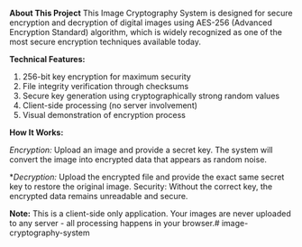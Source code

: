 **About This Project**
This Image Cryptography System is designed for secure encryption and decryption of digital images using AES-256 (Advanced Encryption Standard) algorithm, which is widely recognized as one of the most secure encryption techniques available today.

**Technical Features:**
1. 256-bit key encryption for maximum security
2. File integrity verification through checksums
3. Secure key generation using cryptographically strong random values
4. Client-side processing (no server involvement)
5. Visual demonstration of encryption process

**How It Works:**

*Encryption:* Upload an image and provide a secret key. The system will convert the image into encrypted data that appears as random noise.

**Decryption:* Upload the encrypted file and provide the exact same secret key to restore the original image.
Security: Without the correct key, the encrypted data remains unreadable and secure.


**Note:** This is a client-side only application. Your images are never uploaded to any server - all processing happens in your browser.#   i m a g e - c r y p t o g r a p h y - s y s t e m  
 